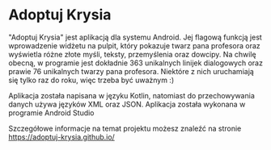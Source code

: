 # Adoptuj Krysia

"Adoptuj Krysia" jest aplikacją dla systemu Android. Jej flagową funkcją jest wprowadzenie widżetu na pulpit, który pokazuje twarz pana profesora oraz wyświetla różne złote myśli, teksty, przemyślenia oraz dowcipy. Na chwilę obecną, w programie jest dokładnie 363 unikalnych linijek dialogowych oraz prawie 76 unikalnych twarzy pana profesora. Niektóre z nich uruchamiają się tylko raz do roku, więc trzeba być uważnym :)

Aplikacja została napisana w języku Kotlin, natomiast do przechowywania danych używa języków XML oraz JSON. Aplikacja została wykonana w programie Android Studio

Szczegółowe informacje na temat projektu możesz znaleźć na stronie
https://adoptuj-krysia.github.io/

